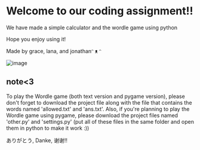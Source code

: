 # Welcome to our coding assignment!!
We have made a simple calculator and the wordle game using python

Hope you enjoy using it!

Made by grace, lana, and jonathanᵔ ᴥ ᵔ

![image](https://github.com/lnajnb/coding-assignment/assets/138968368/62adfcb5-9ed8-4895-a83d-581c31b32ec0)


## note<3

To play the Wordle game (both text version and pygame version), please don't forget to download the project file along with the file that contains the words named 'allowed.txt' and 'ans.txt'. Also, if you're planning to play the Wordle game using pygame, please download the project files named 'other.py' and 'settings.py'
(put all of these files in the same folder and open them in python to make it work :))

ありがとう, Danke, 谢谢!!


